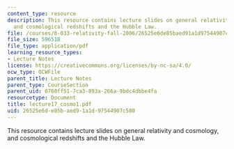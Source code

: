 ```yaml
---
content_type: resource
description: This resource contains lecture slides on general relativity and cosmology,
  and cosmological redshifts and the Hubble Law.
file: /courses/8-033-relativity-fall-2006/26525e6de85baed91a1d97544907c580_lecture17_cosmo1.pdf
file_size: 596518
file_type: application/pdf
learning_resource_types:
- Lecture Notes
license: https://creativecommons.org/licenses/by-nc-sa/4.0/
ocw_type: OCWFile
parent_title: Lecture Notes
parent_type: CourseSection
parent_uid: 0760ff51-7ca3-893a-266a-9bdc4dbbe4fa
resourcetype: Document
title: lecture17_cosmo1.pdf
uid: 26525e6d-e85b-aed9-1a1d-97544907c580
---
```

This resource contains lecture slides on general relativity and cosmology, and cosmological redshifts and the Hubble Law.